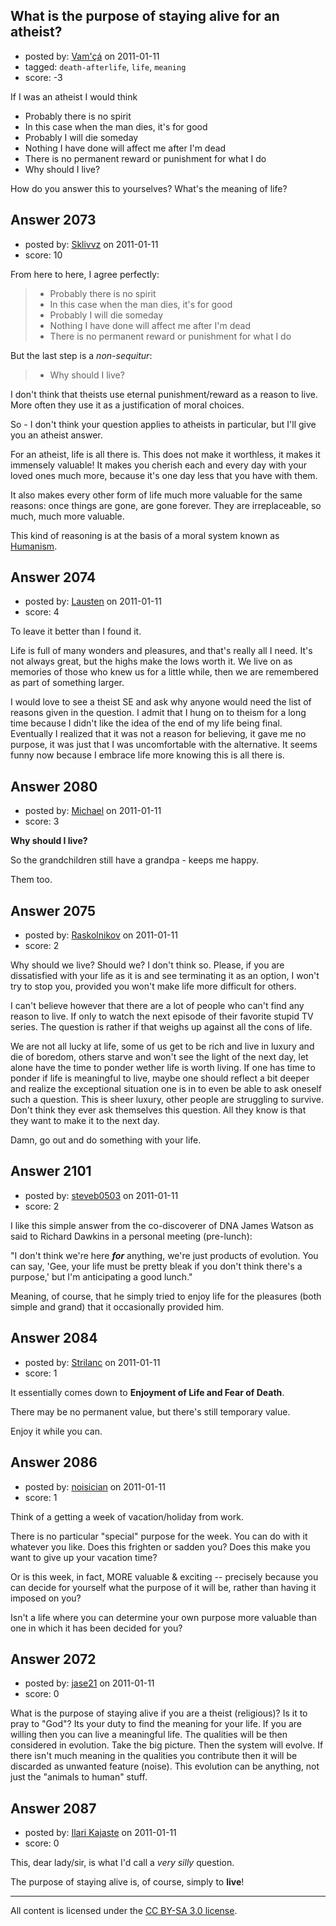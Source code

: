 ## What is the purpose of staying alive for an atheist?

- posted by: [Vam'çá](https://stackexchange.com/users/-1/384-vam) on 2011-01-11
- tagged: `death-afterlife`, `life`, `meaning`
- score: -3

If I was an atheist I would think

* Probably there is no spirit
* In this case when the man dies, it's for good
* Probably I will die someday
* Nothing I have done will affect me after I'm dead
* There is no permanent reward or punishment for what I do
* Why should I live?

How do you answer this to yourselves? What's the meaning of life?


## Answer 2073

- posted by: [Sklivvz](https://stackexchange.com/users/-1/675-sklivvz) on 2011-01-11
- score: 10

<p>From here to here, I agree perfectly:</p>

<blockquote>
  <ul>
  <li>Probably there is no spirit</li>
  <li>In this case when the man dies, it's for good</li>
  <li>Probably I will die someday</li>
  <li>Nothing I have done will affect me after I'm dead</li>
  <li>There is no permanent reward or punishment for what I do</li>
  </ul>
</blockquote>

<p>But the last step is a <em>non-sequitur</em>:</p>

<blockquote>
  <ul>
  <li>Why should I live?</li>
  </ul>
</blockquote>

<p>I don't think that theists use eternal punishment/reward as a reason to live. More often they use it as a justification of moral choices.</p>

<p>So - I don't think your question applies to atheists in particular, but I'll give you an atheist answer.</p>

<p>For an atheist, life is all there is. This does not make it worthless, it makes it immensely valuable! It makes you cherish each and every day with your loved ones much more, because it's one day less that you have with them.</p>

<p>It also makes every other form of life much more valuable for the same reasons: once things are gone, are gone forever. They are irreplaceable, so much, much more valuable.</p>

<p>This kind of reasoning is at the basis of a moral system known as <a href="http://en.wikipedia.org/wiki/Humanism_%28life_stance%29" rel="nofollow">Humanism</a>.</p>



## Answer 2074

- posted by: [Lausten](https://stackexchange.com/users/-1/584-lausten) on 2011-01-11
- score: 4

To leave it better than I found it. 

Life is full of many wonders and pleasures, and that's really all I need. It's not always great, but the highs make the lows worth it. We live on as memories of those who knew us for a little while, then we are remembered as part of something larger. 

I would love to see a theist SE and ask why anyone would need the list of reasons given in the question. I admit that I hung on to theism for a long time because I didn't like the idea of the end of my life being final. Eventually I realized that it was not a reason for believing, it gave me no purpose, it was just that I was uncomfortable with the alternative. It seems funny now because I embrace life more knowing this is all there is. 


## Answer 2080

- posted by: [Michael](https://stackexchange.com/users/-1/377-michael) on 2011-01-11
- score: 3

**Why should I live?**

So the grandchildren still have a grandpa - keeps me happy.


Them too.



## Answer 2075

- posted by: [Raskolnikov](https://stackexchange.com/users/-1/144-raskolnikov) on 2011-01-11
- score: 2

Why should we live? Should we? I don't think so. Please, if you are dissatisfied with your life as it is and see terminating it as an option, I won't try to stop you, provided you won't make life more difficult for others.

I can't believe however that there are a lot of people who can't find any reason to live. If only to watch the next episode of their favorite stupid TV series. The question is rather if that weighs up against all the cons of life.

We are not all lucky at life, some of us get to be rich and live in luxury and die of boredom, others starve and won't see the light of the next day, let alone have the time to ponder wether life is worth living. If one has time to ponder if life is meaningful to live, maybe one should reflect a bit deeper and realize the exceptional situation one is in to even be able to ask oneself such a question. This is sheer luxury, other people are struggling to survive. Don't think they ever ask themselves this question. All they know is that they want to make it to the next day.

Damn, go out and do something with your life. 


## Answer 2101

- posted by: [steveb0503](https://stackexchange.com/users/-1/771-steveb0503) on 2011-01-11
- score: 2

I like this simple answer from the co-discoverer of DNA James Watson as said to Richard Dawkins in a personal meeting (pre-lunch):

"I don't think we're here ***for*** anything, we're just products of evolution. You can say, 'Gee, your life must be pretty bleak if you don't think there's a purpose,' but I'm anticipating a good lunch."

Meaning, of course, that he simply tried to enjoy life for the pleasures (both simple and grand) that it occasionally provided him.


## Answer 2084

- posted by: [Strilanc](https://stackexchange.com/users/-1/397-strilanc) on 2011-01-11
- score: 1

It essentially comes down to **Enjoyment of Life and Fear of Death**.

There may be no permanent value, but there's still temporary value.

Enjoy it while you can. 


## Answer 2086

- posted by: [noisician](https://stackexchange.com/users/-1/90-noisician) on 2011-01-11
- score: 1

Think of a getting a week of vacation/holiday from work.

There is no particular "special" purpose for the week. You can do with it whatever you like. Does this frighten or sadden you? Does this make you want to give up your vacation time?

Or is this week, in fact, MORE valuable & exciting -- precisely because you can decide for yourself what the purpose of it will be, rather than having it imposed on you?

Isn't a life where you can determine your own purpose more valuable than one in which it has been decided for you?


## Answer 2072

- posted by: [jase21](https://stackexchange.com/users/-1/639-jase21) on 2011-01-11
- score: 0

What is the purpose of staying alive if you are a theist (religious)? Is it to pray to "God"? Its your duty to find the meaning for your life. If you are willing then you can live a meaningful life. The qualities will be then considered in evolution. Take the big picture. Then the system will evolve. If there isn't much meaning in the qualities you contribute then it will be discarded as unwanted feature (noise). This evolution can be anything, not just the "animals to human" stuff.


## Answer 2087

- posted by: [Ilari Kajaste](https://stackexchange.com/users/-1/726-ilari-kajaste) on 2011-01-11
- score: 0

This, dear lady/sir, is what I'd call a *very silly* question.

The purpose of staying alive is, of course, simply to **live**!



---

All content is licensed under the [CC BY-SA 3.0 license](https://creativecommons.org/licenses/by-sa/3.0/).
